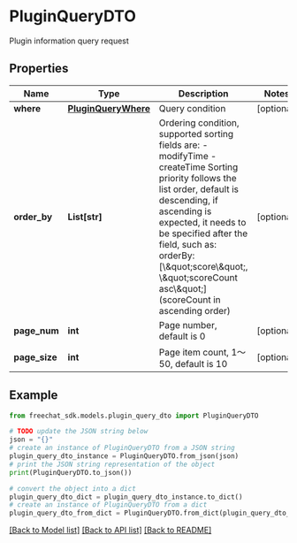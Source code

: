 # PluginQueryDTO

Plugin information query request

## Properties

Name | Type | Description | Notes
------------ | ------------- | ------------- | -------------
**where** | [**PluginQueryWhere**](PluginQueryWhere.md) | Query condition | [optional] 
**order_by** | **List[str]** | Ordering condition, supported sorting fields are: - modifyTime - createTime  Sorting priority follows the list order, default is descending, if ascending is expected, it needs to be specified after the field, such as: orderBy: [\\\&quot;score\\\&quot;, \\\&quot;scoreCount asc\\\&quot;] (scoreCount in ascending order)  | [optional] 
**page_num** | **int** | Page number, default is 0 | [optional] 
**page_size** | **int** | Page item count, 1～50, default is 10 | [optional] 

## Example

```python
from freechat_sdk.models.plugin_query_dto import PluginQueryDTO

# TODO update the JSON string below
json = "{}"
# create an instance of PluginQueryDTO from a JSON string
plugin_query_dto_instance = PluginQueryDTO.from_json(json)
# print the JSON string representation of the object
print(PluginQueryDTO.to_json())

# convert the object into a dict
plugin_query_dto_dict = plugin_query_dto_instance.to_dict()
# create an instance of PluginQueryDTO from a dict
plugin_query_dto_from_dict = PluginQueryDTO.from_dict(plugin_query_dto_dict)
```
[[Back to Model list]](../README.md#documentation-for-models) [[Back to API list]](../README.md#documentation-for-api-endpoints) [[Back to README]](../README.md)


